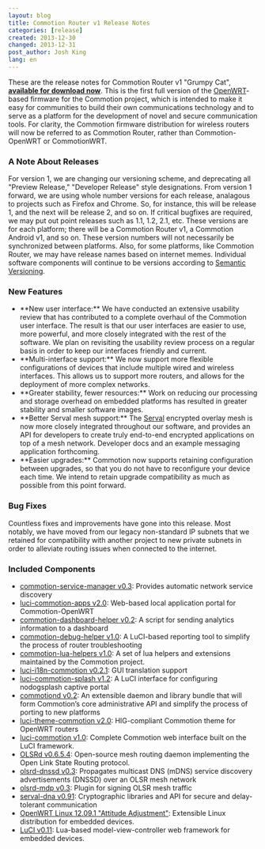 ```yaml
---
layout: blog
title: Commotion Router v1 Release Notes
categories: [release]
created: 2013-12-30
changed: 2013-12-31
post_author: Josh King
lang: en
---
```

  These are the release notes for Commotion Router v1 "Grumpy Cat", **<a href="/download/routers">available for download now</a>**.<!--miniteaser--> This is the first full version of the <a href="http://openwrt.org">OpenWRT</a>-based firmware for the Commotion project, which is intended to make it easy for communities to build their own communications technology and to serve as a platform for the development of novel and secure communication tools.<!--more--> For clarity, the Commotion firmware distribution for wireless routers will now be referred to as Commotion Router, rather than Commotion-OpenWRT or CommotionWRT.
<h3>A Note About Releases</h3>
For version 1, we are changing our versioning scheme, and deprecating all "Preview Release," "Developer Release" style designations. From version 1 forward, we are using whole number versions for each release, analagous to projects such as Firefox and Chrome. So, for instance, this will be release 1, and the next will be release 2, and so on. If critical bugfixes are required, we may put out point releases such as 1.1, 1.2, 2.1, etc. These versions are for each platform; there will be a Commotion Router v1, a Commotion Android v1, and so on. These version numbers will not necessarily be synchronized between platforms. Also, for some platforms, like Commotion Router, we may have release names based on internet memes. Individual software components will continue to be versions according to <a href="http://semver.org">Semantic Versioning</a>.
<h3>New Features</h3>
<ul>
	<li>**New user interface:** We have conducted an extensive usability review that has contributed to a complete overhaul of the Commotion user interface. The result is that our user interfaces are easier to use, more powerful, and more closely integrated with the rest of the software. We plan on revisiting the usability review process on a regular basis in order to keep our interfaces friendly and current.</li>
	<li>**Multi-interface support:** We now support more flexible configurations of devices that include multiple wired and wireless interfaces. This allows us to support more routers, and allows for the deployment of more complex networks.</li>
	<li>**Greater stability, fewer resources:** Work on reducing our processing and storage overhead on embedded platforms has resulted in greater stability and smaller software images.</li>
	<li>**Better Serval mesh support:** The <a href="http://servalproject.org">Serval</a> encrypted overlay mesh is now more closely integrated throughout our software, and provides an API for developers to create truly end-to-end encrypted applications on top of a mesh network. Developer docs and an example messaging application forthcoming.</li>
	<li>**Easier upgrades:** Commotion now supports retaining configuration between upgrades, so that you do not have to reconfigure your device each time. We intend to retain upgrade compatibility as much as possible from this point forward.</li>
</ul>
<h3>Bug Fixes</h3>
Countless fixes and improvements have gone into this release. Most notably, we have moved from our legacy non-standard IP subnets that we retained for compatibility with another project to new private subnets in order to alleviate routing issues when connected to the internet.
<h3>Included Components</h3>
<ul>
	<li><a href="https://github.com/opentechinstitute/commotion-service-manager">commotion-service-manager v0.3</a>: Provides automatic network service discovery</li>
	<li><a href="https://github.com/opentechinstitute/luci-commotion-apps/">luci-commotion-apps v2.0</a>: Web-based local application portal for Commotion-OpenWRT</li>
	<li><a href="https://github.com/opentechinstitute/commotion-dashboard-helper/">commotion-dashboard-helper v0.2</a>: A script for sending analytics information to a dashboard</li>
	<li><a href="https://github.com/opentechinstitute/commotion-debug-helper">commotion-debug-helper v1.0</a>: A LuCI-based reporting tool to simplify the process of router troubleshooting</li>
	<li><a href="https://github.com/opentechinstitute/commotion-lua-helpers">commotion-lua-helpers v1.0</a>: A set of lua helpers and extensions maintained by the Commotion project.</li>
	<li><a href="https://github.com/opentechinstitute/luci-i18n-commotion">luci-i18n-commotion v0.2.1</a>: GUI translation support</li>
	<li><a href="https://github.com/opentechinstitute/luci-commotion-splash">luci-commotion-splash v1.2</a>: A LuCI interface for configuring nodogsplash captive portal</li>
	<li><a href="https://github.com/opentechinstitute/commotiond">commotiond v0.2</a>: An extensible daemon and library bundle that will form Commotion’s core administrative API and simplify the process of porting to new platforms</li>
	<li><a href="https://github.com/opentechinstitute/luci-theme-commotion">luci-theme-commotion v2.0</a>: HIG-compliant Commotion theme for OpenWRT routers</li>
	<li><a href="https://github.com/opentechinstitute/luci-commotion">luci-commotion v1.0</a>: Complete Commotion web interface built on the LuCI framework.</li>
	<li><a href="https://olsr.org">OLSRd v0.6.5.4</a>: Open-source mesh routing daemon implementing the Open Link State Routing protocol.</li>
	<li><a href="https://github.com/opentechinstitute/olsrd/tree/release-0.6.5.4/lib/dnssd">olsrd-dnssd v0.3</a>: Propagates multicast DNS (mDNS) service discovery advertisements (DNSSD) over an OLSR mesh network</li>
	<li><a href="https://github.com/opentechinstitute/olsrd/tree/release-0.6.5.4/lib/mdp">olsrd-mdp v0.3</a>: Plugin for signing OLSR mesh traffic</li>
	<li><a href="https://github.com/opentechinstitute/serval-dna">serval-dna v0.91</a>: Cryptographic libraries and API for secure and delay-tolerant communication</li>
	<li><a href="http://openwrt.org">OpenWRT Linux 12.09.1 "Attitude Adjustment"</a>: Extensible Linux distribution for embedded devices.</li>
	<li><a href="http://luci.subsignal.org">LuCI v0.11</a>: Lua-based model-view-controller web framework for embedded devices.</li>
</ul>
 
